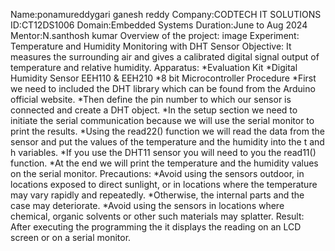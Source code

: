 Name:ponamureddygari ganesh reddy Company:CODTECH IT SOLUTIONS ID:CT12DS1006 Domain:Embedded Systems Duration:June to Aug 2024 Mentor:N.santhosh kumar Overview of the project: image Experiment: Temperature and Humidity Monitoring with DHT Sensor Objective: It measures the surrounding air and gives a calibrated digital signal output of temperature and relative humidity. Apparatus: *Evaluation Kit *Digital Humidity Sensor EEH110 & EEH210 *8 bit Microcontroller Procedure *First we need to included the DHT library which can be found from the Arduino official website. *Then define the pin number to which our sensor is connected and create a DHT object. *In the setup section we need to initiate the serial communication because we will use the serial monitor to print the results. *Using the read22() function we will read the data from the sensor and put the values of the temperature and the humidity into the t and h variables. *If you use the DHT11 sensor you will need to you the read11() function. *At the end we will print the temperature and the humidity values on the serial monitor. Precautions: *Avoid using the sensors outdoor, in locations exposed to direct sunlight, or in locations where the temperature may vary rapidly and repeatedly. *Otherwise, the internal parts and the case may deteriorate. *Avoid using the sensors in locations where chemical, organic solvents or other such materials may splatter. Result: After executing the programming the it displays the reading on an LCD screen or on a serial monitor.
